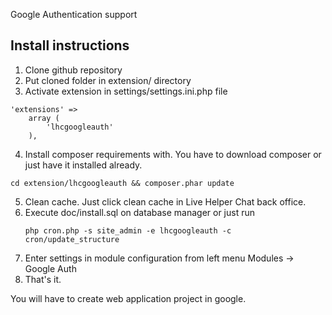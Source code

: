 Google Authentication support

## Install instructions

1. Clone github repository
2. Put cloned folder in extension/ directory
3. Activate extension in settings/settings.ini.php file
```
'extensions' => 
    array (          
        'lhcgoogleauth'
    ),
```
4. Install composer requirements with. You have to download composer or just have it installed already.
``` 
cd extension/lhcgoogleauth && composer.phar update
```
5. Clean cache. Just click clean cache in Live Helper Chat back office.
6. Execute doc/install.sql on database manager or just run
    ```
    php cron.php -s site_admin -e lhcgoogleauth -c cron/update_structure
    ```
9. Enter settings in module configuration from left menu Modules -> Google Auth
10. That's it.

You will have to create web application project in google.

